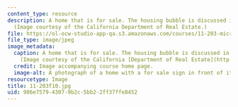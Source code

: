 ```yaml
---
content_type: resource
description: A home that is for sale. The housing bubble is discussed in session 6.
  (Image courtesy of the California Department of Real Estate.)
file: https://ol-ocw-studio-app-qa.s3.amazonaws.com/courses/11-203-microeconomics-fall-2010/906e757943079b2c5bb22ff37ffe8452_11-203f10.jpg
file_type: image/jpeg
image_metadata:
  caption: A home that is for sale. The housing bubble is discussed in session 6.
    (Image courtesy of the California [Department of Real Estate](http://www.dre.ca.gov/mlb_home.html).)
  credit: Image accompanying course home page.
  image-alt: A photograph of a home with a for sale sign in front of it.
resourcetype: Image
title: 11-203f10.jpg
uid: 906e7579-4307-9b2c-5bb2-2ff37ffe8452
---
```

